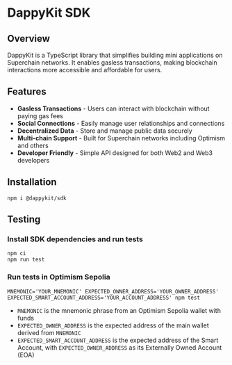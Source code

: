 # DappyKit SDK

## Overview

DappyKit is a TypeScript library that simplifies building mini applications on Superchain networks. It enables gasless transactions, making blockchain interactions more accessible and affordable for users.

## Features

- **Gasless Transactions** - Users can interact with blockchain without paying gas fees
- **Social Connections** - Easily manage user relationships and connections
- **Decentralized Data** - Store and manage public data securely
- **Multi-chain Support** - Built for Superchain networks including Optimism and others
- **Developer Friendly** - Simple API designed for both Web2 and Web3 developers

## Installation

```shell
npm i @dappykit/sdk
```

## Testing

### Install SDK dependencies and run tests

```shell
npm ci
npm run test
```

### Run tests in Optimism Sepolia

```shell
MNEMONIC='YOUR_MNEMONIC' EXPECTED_OWNER_ADDRESS='YOUR_OWNER_ADDRESS' EXPECTED_SMART_ACCOUNT_ADDRESS='YOUR_ACCOUNT_ADDRESS' npm test
```

- `MNEMONIC` is the mnemonic phrase from an Optimism Sepolia wallet with funds
- `EXPECTED_OWNER_ADDRESS` is the expected address of the main wallet derived from `MNEMONIC`
- `EXPECTED_SMART_ACCOUNT_ADDRESS` is the expected address of the Smart Account, with `EXPECTED_OWNER_ADDRESS` as its Externally Owned Account (EOA)
